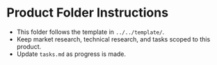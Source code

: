# Product Folder Instructions

- This folder follows the template in `../../template/`.
- Keep market research, technical research, and tasks scoped to this product.
- Update `tasks.md` as progress is made.
